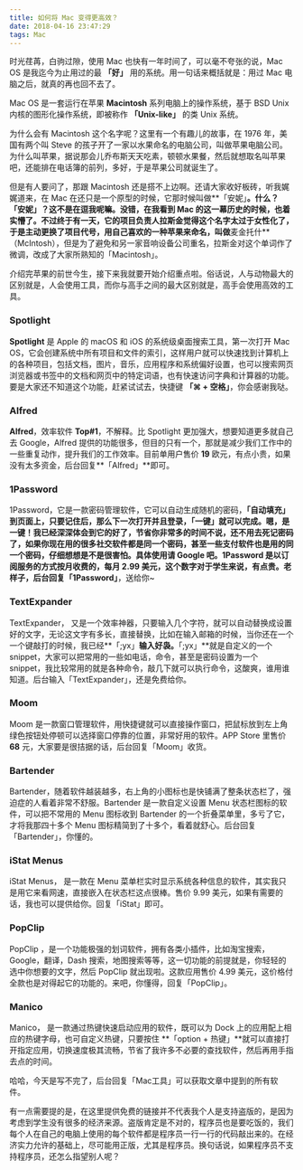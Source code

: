 ```yaml
---
title: 如何将 Mac 变得更高效？
date: 2018-04-16 23:47:29
tags: Mac
---
```


时光荏苒，白驹过隙，使用 Mac 也快有一年时间了，可以毫不夸张的说，Mac OS 是我迄今为止用过的最 **「好」** 用的系统。用一句话来概括就是：用过 Mac 电脑之后，就真的再也回不去了。

<!-- more -->

Mac OS 是一套运行在苹果 **Macintosh** 系列电脑上的操作系统，基于 BSD Unix 内核的图形化操作系统，即被称作 **「Unix-like」** 的类 Unix 系统。

为什么会有 Macintosh 这个名字呢？这里有一个有趣儿的故事，在 1976 年，美国有两个叫 Steve 的孩子开了一家以水果命名的电脑公司，叫做苹果电脑公司。为什么叫苹果，据说那会儿乔布斯天天吃素，顿顿水果餐，然后就想取名叫苹果吧，还能排在电话簿的前列，多好，于是苹果公司就诞生了。

但是有人要问了，那跟 Macintosh 还是搭不上边啊。还请大家收好板砖，听我娓娓道来，在 Mac 在还只是一个原型的时候，它那时候叫做**「安妮」**。什么？「安妮」？这不是在逗我呢嘛。没错，在我看到 Mac 的这一幕历史的时候，也着实懵了。不过终于有一天，它的项目负责人拉斯金觉得这个名字太过于女性化了，于是主动更换了项目代号，用自己喜欢的一种苹果来命名，叫做**麦金托什**（McIntosh），但是为了避免和另一家音响设备公司重名，拉斯金对这个单词作了微调，改成了大家所熟知的「Macintosh」。

介绍完苹果的前世今生，接下来我就要开始介绍重点啦。俗话说，人与动物最大的区别就是，人会使用工具，而你与高手之间的最大区别就是，高手会使用高效的工具。

### Spotlight

**Spotlight** 是 Apple 的 macOS 和 iOS 的系统级桌面搜索工具，第一次打开 Mac OS，它会创建系统中所有项目和文件的索引，这样用户就可以快速找到计算机上的各种项目，包括文档，图片，音乐，应用程序和系统偏好设置，也可以搜索网页浏览器或书签中的文档和网页中的特定词语，也有快速访问字典和计算器的功能。要是大家还不知道这个功能，赶紧试试去，快捷键 **「⌘ + 空格」**，你会感谢我哒。

### Alfred

**Alfred**，效率软件 **Top#1**，不解释。比 Spotlight 更加强大，想要知道更多就自己去 Google，Alfred 提供的功能很多，但目的只有一个，那就是减少我们工作中的一些重复动作，提升我们的工作效率。目前单用户售价 **19** 欧元，有点小贵，如果没有太多资金，后台回复**「Alfred」**即可。

### 1Password

1Password，它是一款密码管理软件，它可以自动生成随机的密码，**「自动填充」**到页面上，只要记住后，那么下一次打开并且登录，**「一键」**就可以完成。嗯，是一键！我已经深深体会到它的好了，节省你非常多的时间不说，还不用去死记密码了，如果你现在用的很多社交软件都是同一个密码，甚至一些支付软件也是用的同一个密码，仔细想想是不是很害怕。具体使用请 Google 吧。1Password 是以订阅服务的方式按月收费的，每月 **2.99** 美元，这个数字对于学生来说，有点贵。老样子，后台回复**「1Password」**，送给你~

### TextExpander

TextExpander， 又是一个效率神器，只要输入几个字符，就可以自动替换成设置好的文字，无论这文字有多长，直接替换，比如在输入邮箱的时候，当你还在一个一个键敲打的时候，我已经**「;yx」**输入好袅。**「;yx」**就是自定义的一个 snippet，大家可以把常用的一些如电话，命令，甚至是密码设置为一个 snippet，我比较常用的就是各种命令，敲几下就可以执行命令，这酸爽，谁用谁知道。后台输入「TextExpander」，还是免费给你。

### Moom

Moom 是一款窗口管理软件，用快捷键就可以直接操作窗口，把鼠标放到左上角绿色按钮处停顿可以选择窗口停靠的位置，非常好用的软件。APP Store 里售价 **68** 元，大家要是很拮据的话，后台回复「Moom」收货。

### Bartender

Bartender，随着软件越装越多，右上角的小图标也是快铺满了整条状态栏了，强迫症的人看着非常不舒服。Bartender 是一款自定义设置 Menu 状态栏图标的软件，可以把不常用的 Menu 图标收到 Bartender 的一个折叠菜单里，多亏了它，才将我那四十多个 Menu 图标精简到了十多个，看着就舒心。后台回复「Bartender」，你懂的。

### iStat Menus

iStat Menus， 是一款在 Menu 菜单栏实时显示系统各种信息的软件，其实我只是用它来看网速，直接嵌入在状态栏这点很棒。售价 9.99 美元，如果有需要的话，我也可以提供给你。回复「iStat」即可。

### PopClip

PopClip ，是一个功能极强的划词软件，拥有各类小插件，比如淘宝搜索，Google，翻译，Dash 搜索，地图搜索等等，这一切功能的前提就是，你轻轻的选中你想要的文字，然后 PopClip 就出现啦。这款应用售价 4.99 美元，这价格付全款也是对得起它的功能的。来吧，你懂得，回复「PopClip」。

### Manico

Manico， 是一款通过热键快速启动应用的软件，既可以为 Dock 上的应用配上相应的热键字母，也可自定义热键，只要按住 **「option + 热键」**就可以直接打开指定应用，切换速度极其流畅，节省了我许多不必要的查找软件，然后再用手指去点的时间。

哈哈，今天是写不完了，后台回复「Mac工具」可以获取文章中提到的所有软件。

有一点需要提的是，在这里提供免费的链接并不代表我个人是支持盗版的，是因为考虑到学生没有很多的经济来源。盗版肯定是不对的，程序员也是要吃饭的，我们每个人在自己的电脑上使用的每个软件都是程序员一行一行的代码敲出来的。在经济实力允许的基础上，尽可能用正版，尤其是程序员。换句话说，如果程序员不支持程序员，还怎么指望别人呢？
